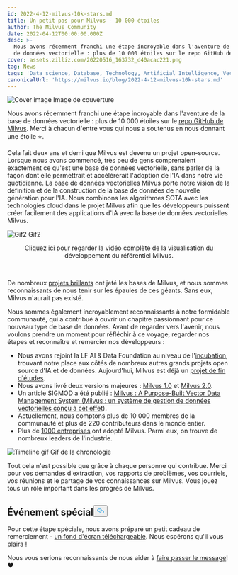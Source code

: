 ```yaml
---
id: 2022-4-12-milvus-10k-stars.md
title: Un petit pas pour Milvus - 10 000 étoiles
author: The Milvus Community
date: 2022-04-12T00:00:00.000Z
desc: >-
  Nous avons récemment franchi une étape incroyable dans l'aventure de la base
  de données vectorielle : plus de 10 000 étoiles sur le repo GitHub de Milvus.
cover: assets.zilliz.com/20220516_163732_d40acac221.png
tag: News
tags: 'Data science, Database, Technology, Artificial Intelligence, Vector Management'
canonicalUrl: 'https://milvus.io/blog/2022-4-12-milvus-10k-stars.md'
---
```

<p>
  
   <span class="img-wrapper"> <img translate="no" src="https://assets.zilliz.com/20220516_163732_d40acac221.png" alt="Cover image" class="doc-image" id="cover-image" />
   </span> <span class="img-wrapper"> <span>Image de couverture</span> </span></p>
<p>Nous avons récemment franchi une étape incroyable dans l'aventure de la base de données vectorielle : plus de 10 000 étoiles sur le <a href="https://github.com/milvus-io/milvus">repo GitHub de Milvus</a>. Merci à chacun d'entre vous qui nous a soutenus en nous donnant une étoile ⭐️.</p>
<p>Cela fait deux ans et demi que Milvus est devenu un projet open-source. Lorsque nous avons commencé, très peu de gens comprenaient exactement ce qu'est une base de données vectorielle, sans parler de la façon dont elle permettrait et accélérerait l'adoption de l'IA dans notre vie quotidienne. La base de données vectorielles Milvus porte notre vision de la définition et de la construction de la base de données de nouvelle génération pour l'IA. Nous combinons les algorithmes SOTA avec les technologies cloud dans le projet Milvus afin que les développeurs puissent créer facilement des applications d'IA avec la base de données vectorielles Milvus.</p>
<p>
  
   <span class="img-wrapper"> <img translate="no" src="https://assets.zilliz.com/Milvus_0_10000_d50a914332.gif" alt="Gif2" class="doc-image" id="gif2" />
   </span> <span class="img-wrapper"> <span>Gif2</span> </span></p>
<div align="center">Cliquez <a href="https://www.youtube.com/watch?v=zIAX_oPI2Jk&ab_channel=Milvus-VectorDatabase">ici</a> pour regarder la vidéo complète de la visualisation du développement du référentiel Milvus.</div>
<p><br/></p>
<p>De nombreux <a href="https://github.com/milvus-io/milvus">projets brillants</a> ont jeté les bases de Milvus, et nous sommes reconnaissants de nous tenir sur les épaules de ces géants. Sans eux, Milvus n'aurait pas existé.</p>
<p>Nous sommes également incroyablement reconnaissants à notre formidable communauté, qui a contribué à ouvrir un chapitre passionnant pour ce nouveau type de base de données. Avant de regarder vers l'avenir, nous voulons prendre un moment pour réfléchir à ce voyage, regarder nos étapes et reconnaître et remercier nos développeurs :</p>
<ul>
<li>Nous avons rejoint la LF AI &amp; Data Foundation au niveau de l'<a href="https://lfaidata.foundation/blog/2020/04/02/milvus-joins-lf-ai-as-new-incubation-project/">incubation</a>, trouvant notre place aux côtés de nombreux autres grands projets open source d'IA et de données. Aujourd'hui, Milvus est déjà un <a href="https://lfaidata.foundation/blog/2021/06/23/lf-ai-data-foundation-announces-graduation-of-milvus-project/">projet de fin d'études</a>.</li>
<li>Nous avons livré deux versions majeures : <a href="https://milvus.io/docs/v1.0.0/announcement.md">Milvus 1.0</a> et <a href="https://milvus.io/docs/v2.0.x/comparison.md">Milvus 2.0</a>.</li>
<li>Un article SIGMOD a été publié : <a href="https://dl.acm.org/doi/abs/10.1145/3448016.3457550">Milvus : A Purpose-Built Vector Data Management System (Milvus : un système de gestion de données vectorielles conçu à cet effet</a>).</li>
<li>Actuellement, nous comptons plus de 10 000 membres de la communauté et plus de 220 contributeurs dans le monde entier.</li>
<li>Plus de <a href="https://milvus.io/">1000 entreprises</a> ont adopté Milvus. Parmi eux, on trouve de nombreux leaders de l'industrie.</li>
</ul>
<p>
  
   <span class="img-wrapper"> <img translate="no" src="https://assets.zilliz.com/Milvus_10000_star_timeline_3sec_de1a7c906a.gif" alt="Timeline gif" class="doc-image" id="timeline-gif" />
   </span> <span class="img-wrapper"> <span>Gif de la chronologie</span> </span></p>
<p>Tout cela n'est possible que grâce à chaque personne qui contribue. Merci pour vos demandes d'extraction, vos rapports de problèmes, vos courriels, vos réunions et le partage de vos connaissances sur Milvus. Vous jouez tous un rôle important dans les progrès de Milvus.</p>
<h2 id="Special-event" class="common-anchor-header">Événement spécial<button data-href="#Special-event" class="anchor-icon" translate="no">
      <svg translate="no"
        aria-hidden="true"
        focusable="false"
        height="20"
        version="1.1"
        viewBox="0 0 16 16"
        width="16"
      >
        <path
          fill="#0092E4"
          fill-rule="evenodd"
          d="M4 9h1v1H4c-1.5 0-3-1.69-3-3.5S2.55 3 4 3h4c1.45 0 3 1.69 3 3.5 0 1.41-.91 2.72-2 3.25V8.59c.58-.45 1-1.27 1-2.09C10 5.22 8.98 4 8 4H4c-.98 0-2 1.22-2 2.5S3 9 4 9zm9-3h-1v1h1c1 0 2 1.22 2 2.5S13.98 12 13 12H9c-.98 0-2-1.22-2-2.5 0-.83.42-1.64 1-2.09V6.25c-1.09.53-2 1.84-2 3.25C6 11.31 7.55 13 9 13h4c1.45 0 3-1.69 3-3.5S14.5 6 13 6z"
        ></path>
      </svg>
    </button></h2><p>Pour cette étape spéciale, nous avons préparé un petit cadeau de remerciement - <a href="https://assets.zilliz.com/10_K_stars_2b2e0e0b36.png">un fond d'écran téléchargeable</a>. Nous espérons qu'il vous plaira !</p>
<p>Nous vous serions reconnaissants de nous aider à <a href="https://twitter.com/milvusio">faire passer le message</a>! ❤️</p>
